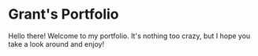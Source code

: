 # Grant's Portfolio

Hello there! Welcome to my portfolio. It's nothing too crazy, but I hope you take a look around and enjoy!
